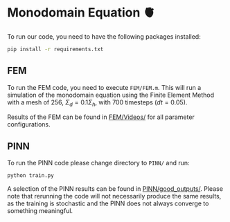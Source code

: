 # Monodomain Equation 🫀

To run our code, you need to have the following packages installed:
```bash
pip install -r requirements.txt
```

## FEM
To run the FEM code, you need to execute `FEM/FEM.m`. This will run a simulation of the monodomain equation using the Finite Element Method with a mesh of 256, $\Sigma_d = 0.1\Sigma_h$, with 700 timesteps ($dt=0.05$).

Results of the FEM can be found in [FEM/Videos/](https://github.com/MicheleCattaneo/Monodomain_Equation/tree/main/FEM/Videos) for all parameter configurations.

## PINN
To run the PINN code please change directory to `PINN/` and run:
```bash
python train.py
```

A selection of the PINN results can be found in [PINN/good_outputs/](https://github.com/MicheleCattaneo/Monodomain_Equation/tree/main/PINN/good_outputs). Please note that rerunning the code will not necessarily produce the same results, as the training is stochastic and the PINN does not always converge to something meaningful.

